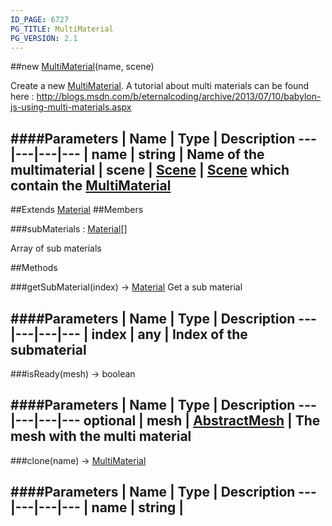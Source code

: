 ```yaml
---
ID_PAGE: 6727
PG_TITLE: MultiMaterial
PG_VERSION: 2.1
---
```

##new [MultiMaterial](page.php?p=6727)(name, scene)



Create a new [MultiMaterial](page.php?p=6727).
A tutorial about multi materials can be found here : http://blogs.msdn.com/b/eternalcoding/archive/2013/07/10/babylon-js-using-multi-materials.aspx




####Parameters
 | Name | Type | Description
---|---|---|---
 | name | string | Name of the multimaterial
 | scene | [Scene](page.php?p=6662) | [Scene](page.php?p=6662) which contain the [MultiMaterial](page.php?p=6727)
---

##Extends [Material](page.php?p=6726)
##Members

###subMaterials : [Material](page.php?p=6726)[]




Array of sub materials











##Methods

###getSubMaterial(index) &rarr; [Material](page.php?p=6726)
Get a sub material





####Parameters
 | Name | Type | Description
---|---|---|---
 | index | any | Index of the submaterial
---

###isReady(mesh) &rarr; boolean

####Parameters
 | Name | Type | Description
---|---|---|---
optional | mesh | [AbstractMesh](page.php?p=6657) | The mesh with the multi material
---

###clone(name) &rarr; [MultiMaterial](page.php?p=6727)

####Parameters
 | Name | Type | Description
---|---|---|---
 | name | string | 
---
